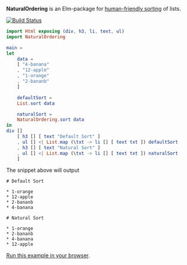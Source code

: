 **NaturalOrdering** is an Elm-package for [human-friendly sorting](https://en.wikipedia.org/wiki/Natural_sort_order) of lists.

[![Build Status](https://travis-ci.org/reiner-dolp/elm-natural-ordering.svg?branch=master)](https://travis-ci.org/reiner-dolp/elm-natural-ordering)

```elm
import Html exposing (div, h3, li, text, ul)
import NaturalOrdering

main =
let
    data =
	[ "4-banana"
	, "12-apple"
	, "1-orange"
	, "2-bananb"
	]

    defaultSort =
	List.sort data

    naturalSort =
	NaturalOrdering.sort data
in
div []
    [ h3 [] [ text "Default Sort" ]
    , ul [] <| List.map (\txt -> li [] [ text txt ]) defaultSort
    , h3 [] [ text "Natural Sort" ]
    , ul [] <| List.map (\txt -> li [] [ text txt ]) naturalSort
    ]
```

The snippet above will output

```
# Default Sort

* 1-orange
* 12-apple
* 2-bananb
* 4-banana

# Natural Sort

* 1-orange
* 2-bananb
* 4-banana
* 12-apple
```

[Run this example in your browser](https://ellie-app.com/5Kk2tFkwqa1/0).
